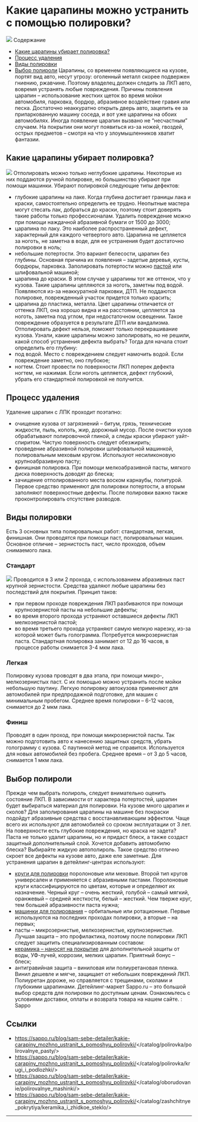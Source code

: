# Какие царапины можно устранить с помощью полировки?

![](https://sappo.ru/upload/medialibrary/0a5/rf2057106heceqyt0674hszjeitwdfpk.jpg)
Содержание 
  * [Какие царапины убирает полировка? ](https://sappo.ru/blog/sam-sebe-detailer/kakie-carapiny-mozhno-ustranit-s-pomoshyu-polirovki/<#1>)
  * [Процесс удаления](https://sappo.ru/blog/sam-sebe-detailer/kakie-carapiny-mozhno-ustranit-s-pomoshyu-polirovki/<#2>)
  * [Виды полировки ](https://sappo.ru/blog/sam-sebe-detailer/kakie-carapiny-mozhno-ustranit-s-pomoshyu-polirovki/<#3>)
  * [Выбор полироли](https://sappo.ru/blog/sam-sebe-detailer/kakie-carapiny_mozhno_ustranit_s_pomoshyu_polirovki/<#4>) 
Царапины, со временем появляющиеся на кузове, портят вид авто, несут угрозу: оголенный металл скорее подвержен гниению, ржавчине. Поэтому владелец должен следить за ЛКП авто, вовремя устранять любые повреждения. 
Причины появления царапин – использование жестких щеток во время мойки автомобиля, парковка, бордюр, абразивное воздействие гравия или песка. Достаточно неаккуратно открыть дверь авто, зацепить ее за припаркованную машину соседа, и вот уже царапины на обоих автомобилях. 
Иногда появление царапин вызвано не “несчастным” случаем. На покрытии они могут появиться из-за ножей, гвоздей, острых предметов – смотря на что у злоумышленников хватит фантазии. 
##  Какие царапины убирает полировка?
![](https://sappo.ru/blog/sam-sebe-detailer/kakie-carapiny_mozhno_ustranit_s_pomoshyu_polirovki/?page=1)
Отполировать можно только неглубокие царапины. Некоторые из них поддаются ручной полировке, но большинство убирают при помощи машинки. Убирают полировкой следующие типы дефектов: 
  * глубокие царапины на лаке. Когда глубина достигает границы лака и краски, самостоятельно определить ее трудно. Неопытные мастера могут стесать лак, добраться до краски, поэтому стоит доверять такие работы только профессионалам. Удалить повреждение можно при помощи наждачной абразивной бумаги от 1500 до 3000;
  * царапина по лаку. Это наиболее распространенный дефект, характерный для каждого четвертого авто. Царапина не цепляется за ноготь, не заметна в воде, для ее устранения будет достаточно полировки в ноль;
  * небольшие потертости. Это вариант белесости, царапин без глубины. Основная причина их появления – задетые деревья, кусты, бордюры, парковка. Заполировать потертости можно [пастой](https://sappo.ru/blog/sam-sebe-detailer/kakie-carapiny_mozhno_ustranit_s_pomoshyu_polirovki/</catalog/polirovka/polirovalnye_pasty/>) или шлифовальной машиной;
  * царапина до краски. В этом случае у царапины тот же оттенок, что у кузова. Такие царапины цепляются за ноготь, заметны под водой. Появляются из-за неаккуратной парковки, ДТП. Не поддаются полировке, поврежденный участок придется только красить;
  * царапина до пластика, металла. Цвет царапины отличается от оттенка ЛКП, она хорошо видна и на расстоянии, цепляется за ноготь, заметна под углом, при недостаточном освещении. Такое повреждение образуется в результате ДТП или вандализма. Отполировать дефект нельзя, поможет только перекрашивание кузова. 
Узнали, какие царапины можно заполировать, но не решили, какой способ устранения дефекта выбрать? Тогда для начала стоит определить его глубину: 
  * под водой. Место с повреждением следует намочить водой. Если повреждение заметно, оно глубокое;
  * ногтем. Стоит провести по поверхности ЛКП поперек дефекта ногтем, не нажимая. Если ноготь цепляется, дефект глубокий, убрать его стандартной полировкой не получится. 
##  Процесс удаления
Удаление царапин с ЛПК проходит поэтапно: 
  * очищение кузова от загрязнений – битум, грязь, технические жидкости, пыль, копоть, жир, дорожный мусор. После очистки кузов обрабатывают полировочной глиной, а следы краски убирают уайт-спиритом. Чистую поверхность следует обезжирить;
  * проведение абразивной полировки шлифовальной машинкой, полировальным меховым кругом. Используют несиликоновую крупноабразивную пасту;
  * финишная полировка. При помощи мелкоабразивной пасты, мягкого диска поверхность доводят до блеска;
  * зачищение отполированного места воском карнаубы, политурой. Первое средство применяют для полировки потертости, а вторым заполняют поверхностные дефекты. После полировки важно также проконтролировать отсутствие разводов. 
##  Виды полировки
Есть 3 основных типа полировальных работ: стандартная, легкая, финишная. Они проводятся при помощи паст, полировальных машин. Основное отличие – зернистость паст, число проходов, объем снимаемого лака. 
###  Стандарт
![](https://sappo.ru/blog/sam-sebe-detailer/kakie-carapiny_mozhno_ustranit_s_pomoshyu_polirovki/?page=1)
Проводится в 3 или 2 прохода, с использованием абразивных паст крупной зернистости. Средства удаляют любые царапины без последствий для покрытия. Принцип таков: 
  * при первом проходе повреждения ЛКП разбиваются при помощи крупнозернистой пасты на небольшие дефекты;
  * во время второго прохода устраняют оставшиеся дефекты ЛКП мелкозернистой пастой;
  * во время третьего прохода устраняют самую мелкую нарезку, из-за которой может быть голограмма. Потребуется микрозернистая паста. 
Стандартная полировка занимает от 12 до 16 часов, в процессе работы снимается 3-4 мкм лака. 
###  Легкая
Полировку кузова проводят в два этапа, при помощи микро-, мелкозернистых паст. С их помощью можно устранить после мойки небольшую паутину. 
Легкую полировку автокузова применяют для автомобилей при предпродажной подготовке, для машин с минимальным пробегом. Среднее время полировки – 6-12 часов, снимается до 2 мкм лака. 
###  Финиш
Проводят в один проход, при помощи микрозернистой пасты. Так можно подготовить авто к нанесению защитных средств, убрать голограмму с кузова. С паутинкой метод не справится. Используется для новых автомобилей без пробега. Среднее время – от 3 до 5 часов, снимается 1 мкм лака. 
##  Выбор полироли
Прежде чем выбрать полироль, следует внимательно оценить состояние ЛКП. В зависимости от характера потертостей, царапин будет выбираться материал для полировки. 
На кузове много царапин и сколов? Для заполирования царапины на машине без покраски подойдут абразивные средства с восстанавливающим эффектом. Чаще всего их используют для автомобилей со сроком эксплуатации от 3 лет. 
На поверхности есть глубокие повреждения, но краска не задета? Паста не только удалит царапины, но и придаст блеск, а также создаст защитный дополнительный слой. 
Хочется добавить автомобилю блеска? Выбирайте жидкую автополироль. Такое средство отлично скроет все дефекты на кузове авто, даже еле заметные. 
Для устранения царапин в детейлинг-центрах используют: 
  * [круги для полировки](https://sappo.ru/blog/sam-sebe-detailer/kakie-carapiny_mozhno_ustranit_s_pomoshyu_polirovki/</catalog/polirovka/krugi_i_podlozhki/>) поролоновые или меховые. Второй тип кругов универсален и применяется с абразивными пастами. Поролоновые круги классифицируются по цветам, которые и определяют их назначение. Черный круг – очень жесткий, голубой – самый мягкий, оранжевый – средней жесткости, белый – жесткий. Чем тверже круг, тем большей абразивности паста нужна;
  * [машинки для полирования](https://sappo.ru/blog/sam-sebe-detailer/kakie-carapiny_mozhno_ustranit_s_pomoshyu_polirovki/</catalog/oborudovanie/polirovalnye_mashinki/>) – орбитальные или ротационные. Первые используются на последних проходах полировки, а вторые – на первых;
  * пасты – микрозернистые, мелкозернистые, крупнозернистые. 
Лучшая защита – это профилактика, поэтому после полировки ЛКП следует защитить специализированным составом: 
  * [керамика – наносят на покрытие](https://sappo.ru/blog/sam-sebe-detailer/kakie-carapiny_mozhno_ustranit_s_pomoshyu_polirovki/</catalog/zashchitnye_pokrytiya/keramika_i_zhidkoe_steklo/>) для дополнительной защиты от воды, УФ-лучей, коррозии, мелких царапин. Приятный бонус – блеск;
  * антигравийная защита – виниловая или полиуретановая пленка. Винил дешевле и мягче, защищает от небольших повреждений ЛКП. Полиуретан дороже, но справляется с трещинами, сколами и глубокими царапинами. 
Детейлинг-маркет Sappo.ru – это большой выбор средств для полировки по доступным ценам. Ознакомьтесь с условиями доставки, оплаты и возврата товара на нашем сайте. 
: Sappo

## Ссылки

- https://sappo.ru/blog/sam-sebe-detailer/kakie-carapiny_mozhno_ustranit_s_pomoshyu_polirovki/</catalog/polirovka/polirovalnye_pasty/>
- https://sappo.ru/blog/sam-sebe-detailer/kakie-carapiny_mozhno_ustranit_s_pomoshyu_polirovki/</catalog/polirovka/krugi_i_podlozhki/>
- https://sappo.ru/blog/sam-sebe-detailer/kakie-carapiny_mozhno_ustranit_s_pomoshyu_polirovki/</catalog/oborudovanie/polirovalnye_mashinki/>
- https://sappo.ru/blog/sam-sebe-detailer/kakie-carapiny_mozhno_ustranit_s_pomoshyu_polirovki/</catalog/zashchitnye_pokrytiya/keramika_i_zhidkoe_steklo/>

---

